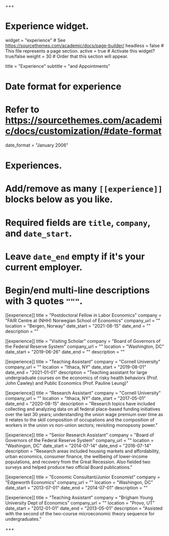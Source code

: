 +++
# Experience widget.
widget = "experience"  # See https://sourcethemes.com/academic/docs/page-builder/
headless = false  # This file represents a page section.
active = true  # Activate this widget? true/false
weight = 30  # Order that this section will appear.

title = "Experience"
subtitle = "and Appointments"

# Date format for experience
#   Refer to https://sourcethemes.com/academic/docs/customization/#date-format
date_format = "January 2006"

# Experiences.
#   Add/remove as many `[[experience]]` blocks below as you like.
#   Required fields are `title`, `company`, and `date_start`.
#   Leave `date_end` empty if it's your current employer.
#   Begin/end multi-line descriptions with 3 quotes `"""`.
[[experience]]
  title = "Postdoctoral Fellow in Labor Economics"
  company = "FAIR Centre at (NHH) Norwegian School of Economics"
  company_url = ""
  location = "Bergen, Norway"
  date_start = "2021-08-15"
  date_end = ""
  description = ""
  
[[experience]]
  title = "Visiting Scholar"
  company = "Board of Governors of the Federal Reserve System"
  company_url = ""
  location = "Washington, DC"
  date_start = "2019-06-26"
  date_end = ""
  description = ""

[[experience]]
  title = "Teaching Assistant"
  company = "Cornell University"
  company_url = ""
  location = "Ithaca, NY"
  date_start = "2019-08-01"
  date_end = "2021-01-01"
  description = "Teaching assistant for large undergraduate courses on the economics of risky health behaviors (Prof. John Cawley) and Public Economics (Prof. Pauline Leung)"


[[experience]]
  title = "Research Assistant"
  company = "Cornell University"
  company_url = ""
  location = "Ithaca, NY"
  date_start = "2017-05-01"
  date_end = "2020-08-15"
  description = "Research topics have included collecting and analyzing data on all federal place-based funding initiatives over the last 30 years; understanding the union wage premium over time as it relates to the skill composition of occupations and the composition of workers in the union vs non-union sectors; revisiting monopsony power."

[[experience]]
  title = "Senior Research Assistant"
  company = "Board of Governors of the Federal Reserve System"
  company_url = ""
  location = "Washingon, DC"
  date_start = "2014-07-14"
  date_end = "2016-07-14"
  description = "Research areas included housing markets and affordability, urban economics, consumer finance, the wellbeing of lower-income populations, and recovery from the Great Recession. Also fielded two surveys and helped produce two official Board publications."
  
[[experience]]
  title = "Economic Consultant/Junior Economist"
  company = "Edgeworth Economics"
  company_url = ""
  location = "Washingon, DC"
  date_start = "2013-07-01"
  date_end = "2014-07-01"
  description = ""

[[experience]]
  title = "Teaching Assistant"
  company = "Brigham Young University Dept of Economics"
  company_url = ""
  location = "Provo, UT"
  date_start = "2012-01-01"
  date_end = "2013-05-01"
  description = "Assisted with the second of the two-course microeconomic theory sequence for undergraduates."

+++
